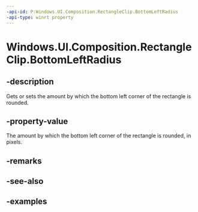 ```yaml
---
-api-id: P:Windows.UI.Composition.RectangleClip.BottomLeftRadius
-api-type: winrt property
---
```


# Windows.UI.Composition.RectangleClip.BottomLeftRadius

<!--
public System.Numerics.Vector2 BottomLeftRadius { get; set; }
-->

## -description

Gets or sets the amount by which the bottom left corner of the rectangle is rounded.

## -property-value

The amount by which the bottom left corner of the rectangle is rounded, in pixels.

## -remarks

## -see-also

## -examples


